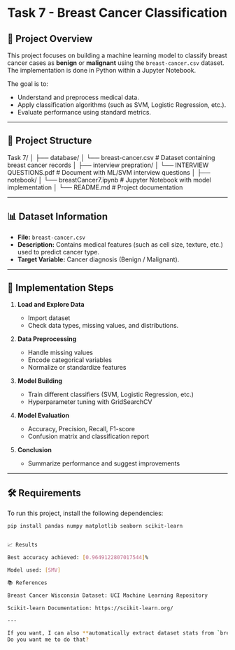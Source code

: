 # Task 7 - Breast Cancer Classification

## 📌 Project Overview
This project focuses on building a machine learning model to classify breast cancer cases as **benign** or **malignant** using the `breast-cancer.csv` dataset. The implementation is done in Python within a Jupyter Notebook.

The goal is to:
- Understand and preprocess medical data.
- Apply classification algorithms (such as SVM, Logistic Regression, etc.).
- Evaluate performance using standard metrics.

---

## 📂 Project Structure
Task 7/
│
├── database/
│ └── breast-cancer.csv # Dataset containing breast cancer records
│
├── interview prepration/
│ └── INTERVIEW QUESTIONS.pdf # Document with ML/SVM interview questions
│
├── notebook/
│ └── breastCancer7.ipynb # Jupyter Notebook with model implementation
│
└── README.md # Project documentation



---

## 📊 Dataset Information
- **File:** `breast-cancer.csv`
- **Description:** Contains medical features (such as cell size, texture, etc.) used to predict cancer type.
- **Target Variable:** Cancer diagnosis (Benign / Malignant).

---

## 🚀 Implementation Steps
1. **Load and Explore Data**
   - Import dataset
   - Check data types, missing values, and distributions.

2. **Data Preprocessing**
   - Handle missing values
   - Encode categorical variables
   - Normalize or standardize features

3. **Model Building**
   - Train different classifiers (SVM, Logistic Regression, etc.)
   - Hyperparameter tuning with GridSearchCV

4. **Model Evaluation**
   - Accuracy, Precision, Recall, F1-score
   - Confusion matrix and classification report

5. **Conclusion**
   - Summarize performance and suggest improvements

---

## 🛠 Requirements
To run this project, install the following dependencies:
```bash
pip install pandas numpy matplotlib seaborn scikit-learn


📈 Results

Best accuracy achieved: [0.9649122807017544]%

Model used: [SMV]

📚 References

Breast Cancer Wisconsin Dataset: UCI Machine Learning Repository

Scikit-learn Documentation: https://scikit-learn.org/

---

If you want, I can also **automatically extract dataset stats from `breast-cancer.csv`** and fill the README with real column names, sample values, and target distribution so it’s more complete.  
Do you want me to do that?